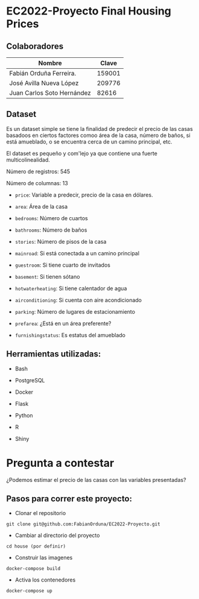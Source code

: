 # EC2022-Proyecto Final Housing Prices 




## Colaboradores

| Nombre                     | Clave   |
| -------------------------- | ------- |
| Fabián Orduña Ferreira.    | 159001  |
| José Avilla Nueva López    | 209776  |
| Juan Carlos Soto Hernández | 82616   |




## Dataset

Es un dataset simple se tiene la finalidad de predecir el precio de las casas basadoos en ciertos factores comoo área de la casa, número de baños, si está amueblado, o se encuentra cerca de un camino principal, etc. 

El dataset es pequeño y com'lejo ya que contiene una fuerte multicolinealidad. 

Número de registros: 545

Número de columnas: 13



* `price`: Variable a predecir, precio de la casa en dólares.

* `area`: Área de la casa

* `bedrooms`: Número de cuartos

* `bathrooms`: Número de baños

* `stories`: Número de pisos de la casa

* `mainroad`: Si está conectada a un camino principal

* `guestroom`: Si tiene cuarto de invitados

* `basement`: Si tienen sótano

* `hotwaterheating`: Si tiene calentador de agua

* `airconditioning`: Si cuenta con aire acondicionado

* `parking`: Número de lugares de estacionamiento
 
* `prefarea`: ¿Está en un área preferente?

* `furnishingstatus`: Es estatus del amueblado

## Herramientas utilizadas:

* Bash

* PostgreSQL

* Docker

* Flask

* Python

* R

* Shiny

# Pregunta a contestar

¿Podemos estimar el precio de las casas con las variables presentadas?

## Pasos para correr este proyecto:

* Clonar el repositorio

```
git clone git@github.com:FabianOrduna/EC2022-Proyecto.git
```

* Cambiar al directorio del proyecto

```
cd house (por definir)
```


* Construir las imagenes

```
docker-compose build
```

* Activa los contenedores

```
docker-compose up
```
